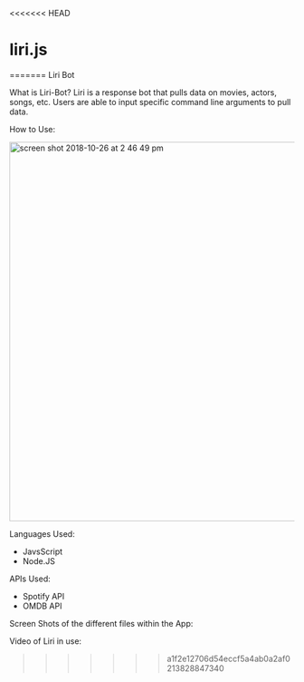 <<<<<<< HEAD
# liri.js

=======
Liri Bot 

What is Liri-Bot? 
Liri is a response bot that pulls data on movies, actors, songs, etc. Users are able to input specific command line arguments to pull data. 

How to Use:

<img width="669" alt="screen shot 2018-10-26 at 2 46 49 pm" src="https://user-images.githubusercontent.com/37412308/47586462-4c804d80-d92e-11e8-8219-572b581bbed0.png">

Languages Used: 
- JavsScript 
- Node.JS 

APIs Used: 
- Spotify API 
- OMDB API 

Screen Shots of the different files within the App: 


Video of Liri in use: 
>>>>>>> a1f2e12706d54eccf5a4ab0a2af0213828847340
